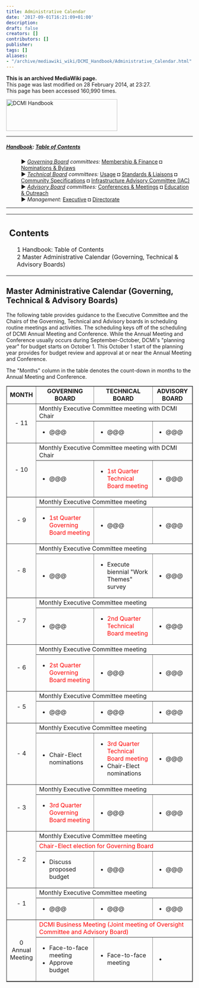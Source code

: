 ```yaml
---
title: Administrative Calendar
date: '2017-09-01T16:21:09+01:00'
description: 
draft: false
creators: []
contributors: []
publisher: 
tags: []
aliases:
- "/archive/mediawiki_wiki/DCMI_Handbook/Administrative_Calendar.html"
---
```


 **This is an archived MediaWiki page.**  
This page was last modified on 28 February 2014, at 23:27.  
This page has been accessed 160,990 times.

[<img alt="DCMI Handbook" src="/archive/mediawiki_wiki/images/Handbook.png" width="300" height="86">](/archive/mediawiki_wiki/images/Handbook.png "DCMI Handbook")

* * *

##### [Handbook](/archive/mediawiki_wiki/DCMI_Handbook "DCMI Handbook"): [Table of Contents](/archive/mediawiki_wiki/DCMI_Handbook/ "DCMI Handbook") 
<dl>
<dd> ► <i><a href="/mediawiki_wiki/DCMI_Governing_Board.md" title="DCMI Governing Board">Governing Board</a> committees:</i> <a href="/mediawiki_wiki/DCMI_Governing_Board/finance.md" title="DCMI Governing Board/finance">Membership &amp; Finance</a> ◘ <a href="/mediawiki_wiki/DCMI_Governing_Board/nominations.md" title="DCMI Governing Board/nominations">Nominations &amp; Bylaws</a> 
</dd>
<dd> ► <i><a href="/mediawiki_wiki/DCMI_Technical_Board.md" title="DCMI Technical Board">Technical Board</a> committees:</i> <a href="/mediawiki_wiki/DCMI_Technical_Board/usage.md" title="DCMI Technical Board/usage">Usage</a> ◘ <a href="/mediawiki_wiki/DCMI_Technical_Board/standards.md" title="DCMI Technical Board/standards">Standards &amp; Liaisons</a> ◘ <a href="/mediawiki_wiki/DCMI_Technical_Board/specifications.md" title="DCMI Technical Board/specifications">Community Specifications</a> ◘ <a href="/mediawiki_wiki/DCMI_Technical_Board/infrastructure.md" title="DCMI Technical Board/infrastructure">Infrastructure Advisory Committee (IAC)</a>
</dd>
<dd> ► <i><a href="/mediawiki_wiki/DCMI_Advisory_Board.md" title="DCMI Advisory Board">Advisory Board</a> committees:</i> <a href="/mediawiki_wiki/DCMI_Advisory_Board/meetings.md" title="DCMI Advisory Board/meetings">Conferences &amp; Meetings</a> ◘ <a href="/mediawiki_wiki/DCMI_Advisory_Board/documentation.md" title="DCMI Advisory Board/documentation">Education &amp; Outreach</a>
</dd>
<dd> ► <i>Management:</i> <a href="/mediawiki_wiki/Exec_Committee.md" title="Exec Committee">Executive</a> ◘ <a href="/mediawiki_wiki/Exec_Committee/directorate.md" title="Exec Committee/directorate">Directorate</a>
</dd>
</dl>

* * *

<table id="toc" class="toc">
  <tr>
    <td>
      <div id="toctitle">
        <h2>Contents</h2>
      </div>
      <ul>
        <li class="toclevel-1"><a href="#Handbook:_Table_of_Contents"><span class="tocnumber">1</span> <span class="toctext">Handbook: Table of Contents</span></a></li>
        <li class="toclevel-1 tocsection-1"><a href="#Master_Administrative_Calendar_.28Governing.2C_Technical_.26_Advisory_Boards.29"><span class="tocnumber">2</span> <span class="toctext">Master Administrative Calendar (Governing, Technical &amp; Advisory Boards)</span></a></li>
      </ul>
    </td>
  </tr>
</table>


## Master Administrative Calendar (Governing, Technical & Advisory Boards) 

The following table provides guidance to the Executive Committee and the Chairs of the Governing, Technical and Advisory boards in scheduling routine meetings and activities. The scheduling keys off of the scheduling of DCMI Annual Meeting and Conference. While the Annual Meeting and Conference usually occurs during September-October, DCMI's "planning year" for budget starts on October 1. This October 1 start of the planning year provides for budget review and approval at or near the Annual Meeting and Conference.

The "Months" column in the table denotes the count-down in months to the Annual Meeting and Conference.

<table border="1" cellpadding="5">
  <tr>
    <td align="center"><strong>MONTH</strong></td>
    <td align="center"><strong>GOVERNING BOARD</strong></td>
    <td align="center"><strong>TECHNICAL BOARD</strong></td>
    <td align="center"><strong>ADVISORY BOARD</strong></td>
  </tr>
  <tr>
    <td align="center" rowspan="2">- 11</td>
    <td colspan="3">Monthly Executive Committee meeting with DCMI Chair</td>
  </tr>
  <tr>
    <td>
      <ul>
        <li>@@@</li>
      </ul>
    </td>
    <td>
      <ul>
        <li>@@@</li>
      </ul>
    </td>
    <td>
      <ul>
        <li>@@@</li>
      </ul>
    </td>
  </tr>
  <tr>
    <td align="center" rowspan="2">- 10</td>
    <td colspan="3">Monthly Executive Committee meeting with DCMI Chair</td>
  </tr>
  <tr>
    <td>
      <ul>
        <li>@@@</li>
      </ul>
    </td>
    <td>
      <ul>
        <li><span style="color: red;">1st Quarter Technical Board meeting</span></li>
      </ul>
    </td>
    <td>
      <ul>
        <li>@@@</li>
      </ul>
    </td>
  </tr>
  <tr>
    <td align="center" rowspan="2">- 9</td>
    <td colspan="3">Monthly Executive Committee meeting</td>
  </tr>
  <tr>
    <td>
      <ul>
        <li><span style="color: red;">1st Quarter Governing Board meeting</span></li>
      </ul>
    </td>
    <td>
      <ul>
        <li>@@@</li>
      </ul>
    </td>
    <td>
      <ul>
        <li>@@@</li>
      </ul>
    </td>
  </tr>
  <tr>
    <td align="center" rowspan="2">- 8</td>
    <td colspan="3">Monthly Executive Committee meeting </td>
  </tr>
  <tr>
    <td>
      <ul>
        <li>@@@</li>
      </ul>
    </td>
    <td>
      <ul>
        <li>Execute biennial "Work Themes" survey</li>
      </ul>
    </td>
    <td>
      <ul>
        <li>@@@</li>
      </ul>
    </td>
  </tr>
  <tr>
    <td align="center" rowspan="2">- 7</td>
    <td colspan="3">Monthly Executive Committee meeting</td>
  </tr>
  <tr>
    <td>
      <ul>
        <li>@@@</li>
      </ul>
    </td>
    <td>
      <ul>
        <li><span style="color: red;">2nd Quarter Technical Board meeting</span></li>
      </ul>
    </td>
    <td>
      <ul>
        <li>@@@</li>
      </ul>
    </td>
  </tr>
  <tr>
    <td align="center" rowspan="2">- 6</td>
    <td colspan="3">Monthly Executive Committee meeting</td>
  </tr>
  <tr>
    <td>
      <ul>
        <li><span style="color: red;">2st Quarter Governing Board meeting</span></li>
      </ul>
    </td>
    <td>
      <ul>
        <li>@@@</li>
      </ul>
    </td>
    <td>
      <ul>
        <li>@@@</li>
      </ul>
    </td>
  </tr>
  <tr>
    <td align="center" rowspan="2">- 5</td>
    <td colspan="3">Monthly Executive Committee meeting</td>
  </tr>
  <tr>
    <td>
      <ul>
        <li>@@@</li>
      </ul>
    </td>
    <td>
      <ul>
        <li>@@@</li>
      </ul>
    </td>
    <td>
      <ul>
        <li>@@@</li>
      </ul>
    </td>
  </tr>
  <tr>
    <td align="center" rowspan="2">- 4</td>
    <td colspan="3">Monthly Executive Committee meeting</td>
  </tr>
  <tr>
    <td>
      <ul>
        <li>Chair-Elect nominations</li>
      </ul>
    </td>
    <td>
      <ul>
        <li><span style="color: red;">3rd Quarter Technical Board meeting</span></li>
        <li>Chair-Elect nominations</li>
      </ul>
    </td>
    <td>
      <ul>
        <li>@@@</li>
      </ul>
    </td>
  </tr>
  <tr>
    <td align="center" rowspan="2">- 3</td>
    <td colspan="3">Monthly Executive Committee meeting</td>
  </tr>
  <tr>
    <td>
      <ul>
        <li><span style="color: red;">3rd Quarter Governing Board meeting</span></li>
      </ul>
    </td>
    <td>
      <ul>
        <li>@@@</li>
      </ul>
    </td>
    <td>
      <ul>
        <li>@@@</li>
      </ul>
    </td>
  </tr>
  <tr>
    <td align="center" rowspan="3">- 2</td>
    <td colspan="3">Monthly Executive Committee meeting</td>
  </tr>
  <tr>
    <td colspan="3"><span style="color: red;">Chair-Elect election for Governing Board</span></td>
  </tr>
  <tr>
    <td>
      <ul>
        <li>Discuss proposed budget</li>
      </ul>
    </td>
    <td>
      <ul>
        <li>@@@</li>
      </ul>
    </td>
    <td>
      <ul>
        <li>@@@</li>
      </ul>
    </td>
  </tr>
  <tr>
    <td align="center" rowspan="2">- 1</td>
    <td colspan="3">Monthly Executive Committee meeting</td>
  </tr>
  <tr>
    <td>
      <ul>
        <li>@@@</li>
      </ul>
    </td>
    <td>
      <ul>
        <li>@@@</li>
      </ul>
    </td>
    <td>
      <ul>
        <li>@@@</li>
      </ul>
    </td>
  </tr>
  <tr>
    <td align="center" rowspan="2">0<br>
      Annual<br>
      Meeting</td>
    <td colspan="3"><span style="color: red;">DCMI Business Meeting (Joint meeting of Oversight Committee and Advisory Board)</span></td>
  </tr>
  <tr>
    <td>
      <ul>
        <li>Face-to-face meeting</li>
        <li>Approve budget</li>
      </ul>
    </td>
    <td>
      <ul>
        <li>Face-to-face meeting</li>
      </ul>
    </td>
    <td>
      <ul>
        <li>
        </li>
      </ul>
    </td>
  </tr>
</table>

